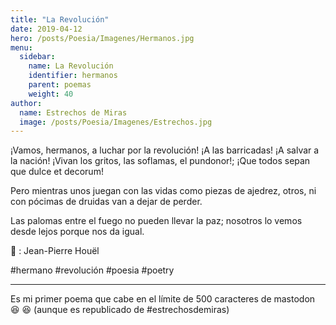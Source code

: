 ```yaml
---
title: "La Revolución"
date: 2019-04-12
hero: /posts/Poesia/Imagenes/Hermanos.jpg
menu:
  sidebar:
    name: La Revolución
    identifier: hermanos
    parent: poemas
    weight: 40
author:
  name: Estrechos de Miras
  image: /posts/Poesia/Imagenes/Estrechos.jpg
---
```


¡Vamos, hermanos, a luchar por la revolución!
¡A las barricadas! ¡A salvar a la nación!
¡Vivan los gritos, las soflamas, el pundonor!;
¡Que todos sepan que dulce et decorum!

Pero mientras unos juegan con las vidas como piezas de ajedrez,
otros, ni con pócimas de druidas van a dejar de perder.

Las palomas entre el fuego no pueden llevar la paz; nosotros lo vemos desde lejos porque nos da igual.

📸 : Jean-Pierre Houël

#hermano #revolución #poesia #poetry

---

Es mi primer poema que cabe en el límite de 500 caracteres de mastodon 😆 😆  (aunque es republicado de #estrechosdemiras)
